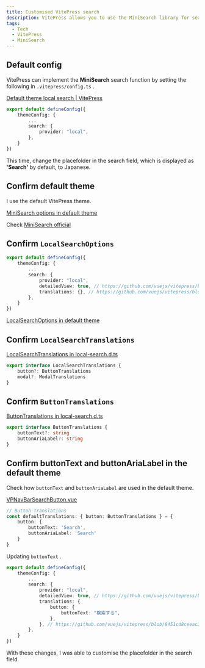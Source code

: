 ```yaml
---
title: Customised VitePress search
description: VitePress allows you to use the MiniSearch library for search functions. This time, I set the search field to Japanese.
tags:
  - Tech
  - VitePress
  - MiniSearch
---
```


## Default config

VitePress can implement the **MiniSearch** search function by setting the following in `.vitepress/config.ts` .

[Default theme local search | VitePress](https://vitepress.dev/reference/default-theme-search#local-search)

```ts
export default defineConfig({
    themeConfig: {
        ...
        search: {
            provider: "local",
        },
    }
})
```

This time, change the placefolder in the search field,
which is displayed as **'Search'** by default, to Japanese.

## Confirm default theme

I use the default VitePress theme.

[MiniSearch options in default theme](https://vitepress.dev/reference/default-theme-search#minisearch-options)

Check [MiniSearch official](https://lucaong.github.io/minisearch/index.html)

## Confirm `LocalSearchOptions`

```ts
export default defineConfig({
    themeConfig: {
        ...
        search: {
            provider: "local",
            detailedView: true, // https://github.com/vuejs/vitepress/blob/8451cd8ceeac35c5f29f34f24b6137b2f96d4294/types/default-theme.d.ts#L401
            translations: {}, // https://github.com/vuejs/vitepress/blob/8451cd8ceeac35c5f29f34f24b6137b2f96d4294/types/default-theme.d.ts#L408
        },
    }
})
```

[LocalSearchOptions in default theme](https://github.com/vuejs/vitepress/blob/8451cd8ceeac35c5f29f34f24b6137b2f96d4294/types/default-theme.d.ts#L387)

## Confirm `LocalSearchTranslations`

[LocalSearchTranslations in local-search.d.ts](https://github.com/vuejs/vitepress/blob/8451cd8ceeac35c5f29f34f24b6137b2f96d4294/types/local-search.d.ts#L1)

```ts
export interface LocalSearchTranslations {
    button?: ButtonTranslations
    modal?: ModalTranslations
}
```

## Confirm `ButtonTranslations`

[ButtonTranslations in local-search.d.ts](https://github.com/vuejs/vitepress/blob/8451cd8ceeac35c5f29f34f24b6137b2f96d4294/types/local-search.d.ts#L6)

```ts
export interface ButtonTranslations {
    buttonText?: string
    buttonAriaLabel?: string
}
```

## Confirm buttonText and buttonAriaLabel in the default theme

Check how `buttonText` and `buttonAriaLabel` are used in the default theme.

[VPNavBarSearchButton.vue](https://github.com/vuejs/vitepress/blob/8451cd8ceeac35c5f29f34f24b6137b2f96d4294/src/client/theme-default/components/VPNavBarSearchButton.vue#L6)

```ts
// Button-Translations
const defaultTranslations: { button: ButtonTranslations } = {
    button: {
        buttonText: 'Search',
        buttonAriaLabel: 'Search'
    }
}
```

Updating `buttonText` .

```ts
export default defineConfig({
    themeConfig: {
        ...
        search: {
            provider: "local",
            detailedView: true, // https://github.com/vuejs/vitepress/blob/8451cd8ceeac35c5f29f34f24b6137b2f96d4294/types/default-theme.d.ts#L401
            translations: {
                button: {
                    buttonText: "検索する",
                },
            }, // https://github.com/vuejs/vitepress/blob/8451cd8ceeac35c5f29f34f24b6137b2f96d4294/types/default-theme.d.ts#L408
        },
    }
})
```

With these changes, I was able to customise the placefolder in the search field.
